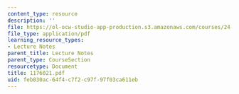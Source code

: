 ```yaml
---
content_type: resource
description: ''
file: https://ol-ocw-studio-app-production.s3.amazonaws.com/courses/24-942-grammar-of-a-less-familiar-language-spring-2003/feb030ac64f4c7f2c97f97f03ca611eb_1176021.pdf
file_type: application/pdf
learning_resource_types:
- Lecture Notes
parent_title: Lecture Notes
parent_type: CourseSection
resourcetype: Document
title: 1176021.pdf
uid: feb030ac-64f4-c7f2-c97f-97f03ca611eb
---
```

